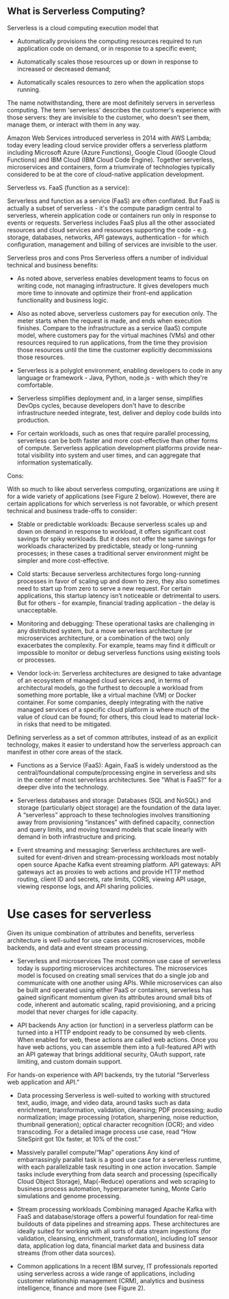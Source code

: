 ## What is Serverless Computing?

 
Serverless is a cloud computing execution model that 

- Automatically provisions the computing resources required to run application code on demand, or in response to a specific event;

- Automatically scales those resources up or down in response to increased or decreased demand;

- Automatically scales resources to zero when the application stops running. 

The name notwithstanding, there are most definitely servers in serverless computing. The term 'serverless' describes the customer's experience with those servers: they are invisible to the customer, who doesn't see them, manage them, or interact with them in any way.

Amazon Web Services introduced serverless in 2014 with AWS Lambda; today every leading cloud service provider offers a serverless platform including Microsoft Azure (Azure Functions), Google Cloud (Google Cloud Functions) and IBM Cloud (IBM Cloud Code Engine). Together serverless, microservices and containers, form a triumvirate of technologies typically considered to be at the core of cloud-native application development.

Serverless vs. FaaS (function as a service):

Serverless and function as a service (FaaS) are often conflated. But FaaS is actually a subset of serverless - it's the compute paradigm central to serverless, wherein application code or containers run only in response to events or requests. Serverless includes FaaS plus all the other associated resources and cloud services and resources supporting the code - e.g. storage, databases, networks, API gateways, authentication - for which configuration, management and billing of services are invisible to the user.

Serverless pros and cons
Pros
Serverless offers a number of individual technical and business benefits:

- As noted above, serverless enables development teams to focus on writing code, not managing infrastructure. It gives developers much more time to innovate and optimize their front-end application functionality and business logic.

- Also as noted above, serverless customers pay for execution only. The meter starts when the request is made, and ends when execution finishes. Compare to the infrastructure as a service (IaaS) compute model, where customers pay for the virtual machines (VMs) and other resources required to run applications, from the time they provision those resources until the time the customer explicitly decommissions those resources.

- Serverless is a polyglot environment, enabling developers to code in any language or framework - Java, Python, node.js - with which they're comfortable.

- Serverless simplifies deployment and, in a larger sense, simplifies DevOps cycles, because developers don't have to describe infrastructure needed integrate, test, deliver and deploy code builds into production.

- For certain workloads, such as ones that require parallel processing, serverless can be both faster and more cost-effective than other forms of compute.
Serverless application development platforms provide near-total visibility into system and user times, and can aggregate that information systematically.

Cons:

With so much to like about serverless computing, organizations are using it for a wide variety of applications (see Figure 2 below). However, there are certain applications for which serverless is not favorable, or which present technical and business trade-offs to consider:

- Stable or predictable workloads: Because serverless scales up and down on demand in response to workload, it offers significant cost savings for spiky workloads. But it does not offer the same savings for workloads characterized by predictable, steady or long-running processes; in these cases a traditional server environment might be simpler and more cost-effective.

- Cold starts: Because serverless architectures forgo long-running processes in favor of scaling up and down to zero, they also sometimes need to start up from zero to serve a new request. For certain applications, this startup latency isn’t noticeable or detrimental to users. But for others - for example, financial trading application - the delay is unacceptable.

- Monitoring and debugging: These operational tasks are challenging in any distributed system, but a move serverless architecture (or microservices architecture, or a combination of the two) only exacerbates the complexity. For example, teams may find it difficult or impossible to monitor or debug serverless functions using existing tools or processes.

- Vendor lock-in: Serverless architectures are designed to take advantage of an ecosystem of managed cloud services and, in terms of architectural models, go the furthest to decouple a workload from something more portable, like a virtual machine (VM) or Docker container. For some companies, deeply integrating with the native managed services of a specific cloud platform is where much of the value of cloud can be found; for others, this cloud lead to material lock-in risks that need to be mitigated.

Defining serverless as a set of common attributes, instead of as an explicit technology, makes it easier to understand how the serverless approach can manifest in other core areas of the stack.

- Functions as a Service (FaaS): Again, FaaS is widely understood as the central/foundational compute/processing engine in serverless and sits in the center of most serverless architectures. See "What is FaaS?" for a deeper dive into the technology.

- Serverless databases and storage: Databases (SQL and NoSQL) and storage (particularly object storage) are the foundation of the data layer. A “serverless” approach to these technologies involves transitioning away from provisioning “instances” with defined capacity, connection and query limits, and moving toward models that scale linearly with demand in both infrastructure and pricing.

- Event streaming and messaging: Serverless architectures are well-suited for event-driven and stream-processing workloads most notably open source Apache Kafka event streaming platform.
API gateways: API gateways act as proxies to web actions and provide HTTP method routing, client ID and secrets, rate limits, CORS, viewing API usage, viewing response logs, and API sharing policies.

# Use cases for serverless
Given its unique combination of attributes and benefits, serverless architecture is well-suited for use cases around microservices, mobile backends, and data and event stream processing.

- Serverless and microservices
The most common use case of serverless today is supporting microservices architectures. The microservices model is focused on creating small services that do a single job and communicate with one another using APIs. While microservices can also be built and operated using either PaaS or containers, serverless has gained significant momentum given its attributes around small bits of code, inherent and automatic scaling, rapid provisioning, and a pricing model that never charges for idle capacity.

- API backends
Any action (or function) in a serverless platform can be turned into a HTTP endpoint ready to be consumed by web clients. When enabled for web, these actions are called web actions. Once you have web actions, you can assemble them into a full-featured API with an API gateway that brings additional security, OAuth support, rate limiting, and custom domain support.

For hands-on experience with API backends, try the tutorial “Serverless web application and API.”

- Data processing
Serverless is well-suited to working with structured text, audio, image, and video data, around tasks such as data enrichment, transformation, validation, cleansing; PDF processing; audio normalization; image processing (rotation, sharpening, noise reduction, thumbnail generation); optical character recognition (OCR); and video transcoding. For a detailed image process use case, read “How SiteSpirit got 10x faster, at 10% of the cost.”

- Massively parallel compute/“Map” operations
Any kind of embarrassingly parallel task is a good use case for a serverless runtime, with each parallelizable task resulting in one action invocation. Sample tasks include everything from data search and processing (specifically Cloud Object Storage), Map(-Reduce) operations and web scraping to business process automation, hyperparameter tuning, Monte Carlo simulations and genome processing.

 

- Stream processing workloads
Combining managed Apache Kafka with FaaS and database/storage offers a powerful foundation for real-time buildouts of data pipelines and streaming apps. These architectures are ideally suited for working with all sorts of data stream ingestions (for validation, cleansing, enrichment, transformation), including IoT sensor data, application log data, financial market data and business data streams (from other data sources).

- Common applications
In a recent IBM survey, IT professionals reported using serverless across a wide range of applications, including customer relationship management (CRM), analytics and business intelligence, finance and more (see Figure 2).


 

